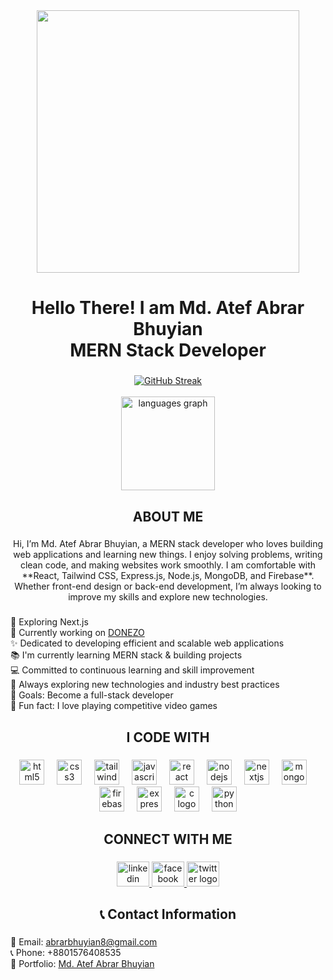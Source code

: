 <div align="center">
  <img height="420" src="https://i.ibb.co.com/zHWPhqbM/github-Banner-Atef-Abrar.gif"  />
</div>

###

<h1 align="center">Hello There! I am Md. Atef Abrar Bhuyian <br> MERN Stack Developer</h1>

###


<div align="center">
  <a href="https://git.io/streak-stats">
  <img src="https://nirzak-streak-stats.vercel.app?user=Atef-Abrar-Bhuyian&theme=highcontrast&border_radius=10" alt="GitHub Streak">
</a>
  <br>
  <br>
  <img src="https://github-readme-stats.vercel.app/api/top-langs?username=Atef-Abrar-Bhuyian&locale=en&hide_title=false&layout=compact&card_width=320&langs_count=5&theme=highcontrast&hide_border=false&order=2" height="150" alt="languages graph"  />
</div>

###

<h2 align="center">ABOUT ME</h2>

###

<p align="center">Hi, I’m Md. Atef Abrar Bhuyian, a MERN stack developer who loves building web applications and learning new things. I enjoy solving problems, writing clean code, and making websites work smoothly. I am comfortable with **React, Tailwind CSS, Express.js, Node.js, MongoDB, and Firebase**. Whether front-end design or back-end development, I’m always looking to improve my skills and explore new technologies.
</p>

###

<p align="left">
  🚀 Exploring Next.js <br>
  🔧 Currently working on <a href="https://donezo-8d906.web.app/">DONEZO</a><br>
  ✨ Dedicated to developing efficient and scalable web applications<br>
  📚 I'm currently learning MERN stack & building projects<br>
  💻 Committed to continuous learning and skill improvement<br>
  🌱 Always exploring new technologies and industry best practices<br>
  🎯 Goals: Become a full-stack developer<br>
  🎲 Fun fact: I love playing competitive video games
</p>



###

<h2 align="center">I CODE WITH</h2>

###

<div align="center">
  <img src="https://cdn.jsdelivr.net/gh/devicons/devicon/icons/html5/html5-original.svg" height="40" alt="html5 logo"  />
  <img width="12" />
  <img src="https://cdn.jsdelivr.net/gh/devicons/devicon/icons/css3/css3-original.svg" height="40" alt="css3 logo"  />
  <img width="12" />
  <img src="https://cdn.jsdelivr.net/gh/devicons/devicon/icons/tailwindcss/tailwindcss-original-wordmark.svg" height="40" alt="tailwindcss logo"  />
  <img width="12" />
  <img src="https://cdn.jsdelivr.net/gh/devicons/devicon/icons/javascript/javascript-original.svg" height="40" alt="javascript logo"  />
  <img width="12" />
  <img src="https://cdn.jsdelivr.net/gh/devicons/devicon/icons/react/react-original.svg" height="40" alt="react logo"  />
  <img width="12" />
  <img src="https://cdn.jsdelivr.net/gh/devicons/devicon/icons/nodejs/nodejs-original.svg" height="40" alt="nodejs logo"  />
  <img width="12" />
  <img src="https://cdn.jsdelivr.net/gh/devicons/devicon/icons/nextjs/nextjs-original.svg" height="40" alt="nextjs logo"  />
  <img width="12" />
  <img src="https://cdn.jsdelivr.net/gh/devicons/devicon/icons/mongodb/mongodb-original.svg" height="40" alt="mongodb logo"  />
  <img width="12" />
  <img src="https://cdn.jsdelivr.net/gh/devicons/devicon/icons/firebase/firebase-plain.svg" height="40" alt="firebase logo"  />
  <img width="12" />
  <img src="https://cdn.jsdelivr.net/gh/devicons/devicon/icons/express/express-original.svg" height="40" alt="express logo"  />
  <img width="12" />
  <img src="https://cdn.jsdelivr.net/gh/devicons/devicon/icons/c/c-original.svg" height="40" alt="c logo"  />
  <img width="12" />
  <img src="https://cdn.jsdelivr.net/gh/devicons/devicon/icons/python/python-original.svg" height="40" alt="python logo"  />
</div>

###

<h2 align="center">CONNECT WITH ME</h2>

###

<div align="center">
  <a href="https://www.linkedin.com/in/atef-abrar-62a7a4264/" target="_blank">
    <img src="https://raw.githubusercontent.com/maurodesouza/profile-readme-generator/master/src/assets/icons/social/linkedin/default.svg" width="52" height="40" alt="linkedin logo"  />
  </a>
  <a href="https://www.facebook.com/atef.abrar.77/" target="_blank">
    <img src="https://raw.githubusercontent.com/maurodesouza/profile-readme-generator/master/src/assets/icons/social/facebook/default.svg" width="52" height="40" alt="facebook logo"  />
  </a>
  <a href="https://x.com/atef_abrar00" target="_blank">
    <img src="https://raw.githubusercontent.com/maurodesouza/profile-readme-generator/master/src/assets/icons/social/twitter/default.svg" width="52" height="40" alt="twitter logo"  />
  </a>
</div>

###


<h2 align="center">📞 Contact Information</h2>

###
<p align="left">
  📧 Email: <a href="mailto:abrarbhuyian8@gmail.com">abrarbhuyian8@gmail.com</a><br>
  📞 Phone: +8801576408535 <br>
  🔗 Portfolio: <a href="https://atef-abrar-bhuyian.netlify.app/">Md. Atef Abrar Bhuyian</a><br>
</p>




